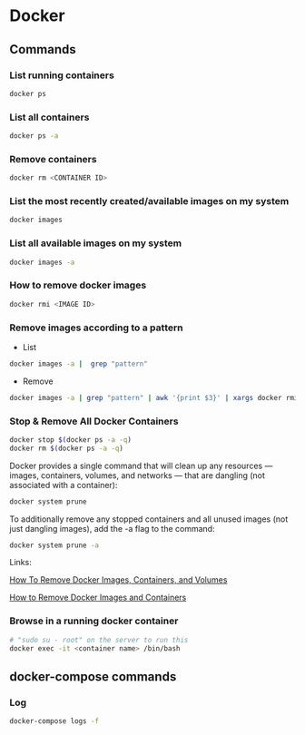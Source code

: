 # Docker

## Commands

### List running containers

```bash
docker ps
```

### List all containers

```bash
docker ps -a
```

### Remove containers

```bash
docker rm <CONTAINER ID>
```

### List the most recently created/available images on my system

```bash
docker images
```

### List all available images on my system

```bash
docker images -a
```

### How to remove docker images

```bash
docker rmi <IMAGE ID>
```

### Remove images according to a pattern

* List

 ```bash
 docker images -a |  grep "pattern"
 ```

* Remove

 ```bash
docker images -a | grep "pattern" | awk '{print $3}' | xargs docker rmi
 ```

### Stop & Remove All Docker Containers

```bash
docker stop $(docker ps -a -q)
docker rm $(docker ps -a -q)
```

Docker provides a single command that will clean up any resources — images, containers, volumes, and networks — that are dangling (not associated with a container):

```bash
docker system prune
```

To additionally remove any stopped containers and all unused images (not just dangling images), add the -a flag to the command:

```bash
docker system prune -a
```

Links:

[How To Remove Docker Images, Containers, and Volumes](https://www.digitalocean.com/community/tutorials/how-to-remove-docker-images-containers-and-volumes)

[How to Remove Docker Images and Containers](https://tecadmin.net/remove-docker-images-and-containers/)

### Browse in a running docker container

```bash
# "sudo su - root" on the server to run this
docker exec -it <container name> /bin/bash
```

## docker-compose commands

### Log

```bash
docker-compose logs -f
```

